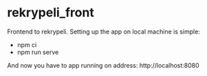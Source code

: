 # rekrypeli_front

Frontend to rekrypeli. Setting up the app on local machine is simple:

* npm ci
* npm run serve

And now you have to app running on address: http://localhost:8080
